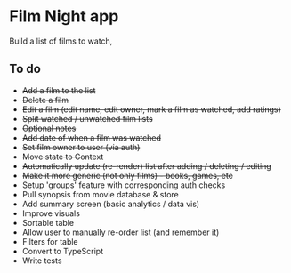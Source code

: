 # Film Night app

Build a list of films to watch,

## To do

- ~~Add a film to the list~~
- ~~Delete a film~~
- ~~Edit a film (edit name, edit owner, mark a film as watched, add ratings)~~
- ~~Split watched / unwatched film lists~~
- ~~Optional notes~~
- ~~Add date of when a film was watched~~
- ~~Set film owner to user (via auth)~~
- ~~Move state to Context~~
- ~~Automatically update (re-render) list after adding / deleting / editing~~
- ~~Make it more generic (not only films) - books, games, etc~~
- Setup 'groups' feature with corresponding auth checks
- Pull synopsis from movie database & store
- Add summary screen (basic analytics / data vis)
- Improve visuals
- Sortable table
- Allow user to manually re-order list (and remember it)
- Filters for table
- Convert to TypeScript
- Write tests
